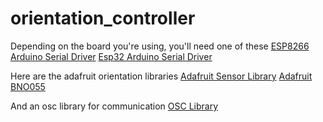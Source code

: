 # orientation_controller

Depending on the board you're using, you'll need one of these
[ESP8266 Arduino Serial Driver](https://github.com/esp8266/Arduino)
[Esp32 Arduino Serial Driver](https://github.com/espressif/arduino-esp32#installation-instructions)

Here are the adafruit orientation libraries
[Adafruit Sensor Library](https://github.com/adafruit/Adafruit_Sensor)
[Adafruit BNO055](https://github.com/adafruit/Adafruit_BNO055)

And an osc library for communication
[OSC Library](https://github.com/CNMAT/OSC)
